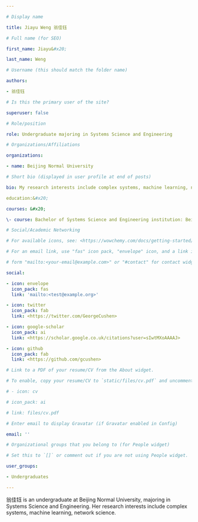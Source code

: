 ```yaml
---

# Display name

title: Jiayu Weng 翁佳钰

# Full name (for SEO)

first_name: Jiayu&#x20;

last_name: Weng

# Username (this should match the folder name)

authors:

- 翁佳钰

# Is this the primary user of the site?

superuser: false

# Role/position

role: Undergraduate majoring in Systems Science and Engineering

# Organizations/Affiliations

organizations:

- name: Beijing Normal University

# Short bio (displayed in user profile at end of posts)

bio: My research interests include complex systems, machine learning, network science. Currently I am looking for a PhD position focused on AI for Science.

education:&#x20;

courses: &#x20;

\- course: Bachelor of Systems Science and Engineering institution: Beijing Normal University year: expected in 2024

# Social/Academic Networking

# For available icons, see: <https://wowchemy.com/docs/getting-started/page-builder/#icons>

# For an email link, use "fas" icon pack, "envelope" icon, and a link in the

# form "mailto:<your-email@example.com>" or "#contact" for contact widget.

social:

- icon: envelope
  icon_pack: fas
  link: 'mailto:<test@example.org>'

- icon: twitter
  icon_pack: fab
  link: <https://twitter.com/GeorgeCushen>

- icon: google-scholar
  icon_pack: ai
  link: <https://scholar.google.co.uk/citations?user=sIwtMXoAAAAJ>

- icon: github
  icon_pack: fab
  link: <https://github.com/gcushen>

# Link to a PDF of your resume/CV from the About widget.

# To enable, copy your resume/CV to `static/files/cv.pdf` and uncomment the lines below.

# - icon: cv

# icon_pack: ai

# link: files/cv.pdf

# Enter email to display Gravatar (if Gravatar enabled in Config)

email: ''

# Organizational groups that you belong to (for People widget)

# Set this to `[]` or comment out if you are not using People widget.

user_groups:

- Undergraduates

---
```


翁佳钰 is an undergraduate at Beijing Normal University, majoring in Systems Science and Engineering. Her research interests include complex systems, machine learning, network science.&#x20;
